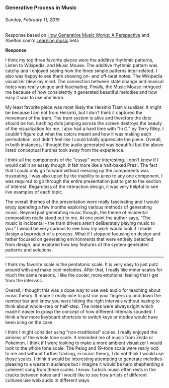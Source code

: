 ### Generative Process in Music
###### Sunday, February 11, 2018


Response based on [How Generative Music Works: A Perspective](https://teropa.info/loop/#/title "How Generative Music Works: A Perspective") and Abelton.com's [Learning music](https://learningmusic.ableton.com/advanced-topics/building-major-scales.html "Learning Music") beta

**Response**

I think my top three favorite pieces were the additive rhythmic patterns, Listen to Wikipedia, and Music Mouse. The additive rhythmic pattern was catchy and I enjoyed seeing how the three simple patterns inter-related. I also was happy to see them showing on- and off-beat notes. The Wikipedia visualizer blew my mind. The connection between state change and musical notes was really unique and fascinating. Finally, the Music Mouse intrigued me because of how consistently it generated beautiful melodies and how easy it was to use and learn.

My least favorite piece was most likely the Helsinki Tram visualizer. It might be because I am not from Helsinki, but I don't think it captured the movement of the tram. The tram system is alive and therefore the dots should be too, lurching dots jumping across the screen destroys the beauty of the visualization for me. I also had a hard time with "In C," by Terry Riley. I couldn't figure out what the colors meant and how it was making each permutation, so I didn't feel like I could totally appreciate the piece. Overall, in both instances, I thought the audio generated was beautiful but the above listed conceptual hurdles took away from the experience.

I think all the components of the "essay" were interesting. I don't know if I would call it an essay though. It felt more like a half-baked Prezi. The fact that I could only go forward without messing up the components was frustrating. I was also upset by the inability to jump to any one component. I was required to go through the entire presentation just to get to the section of interest. Regardless of the interaction design, it was very helpful to see live examples of each topic.

The overall themes of the presentation were really fascinating and I would enjoy spending a few months exploring various methods of generating music. Beyond just generating music though, the theme of incidental composition really stood out to me. At one point the author says, "The music is incidental - the tram drivers aren't deliberately playing music to you." I would be very curious to see how my work would look if I made design a byproduct of a process. What if I stopped focusing on design and rather focused on generating environments that were entirely detached from design, and explored how key features of the system generated patterns and solutions.


---


I think my favorite scale is the pentatonic scale. It is very easy to just putz around with and make cool melodies. After that, I really like minor scales for much the same reasons. I like the cooler, more emotional feeling that I get from the intervals.

Overall, I thought this was a dope way to use web audio for teaching about music theory. It made it really nice to just run your fingers up and down the number bar and know you were hitting the right intervals without having to think about whole-step or half-step. The notes were always right which made it easier to grasp the concept of how different intervals sounded. I think a few more keyboard shortcuts to switch keys or modes would have been icing on the cake.

I think I might consider using "non-traditional" scales. I really enjoyed the airiness of the whole tone scale. It reminded me of music from Zelda or Pokemon. I think if I were looking to make a more ambient visualizer I would look to the whole tone scale. The Pelog and 19-tone scale were really odd to me and without further training, in music theory, I do not think I would use those scales. I think it would be interesting attempting to generate melodies pleasing to a western audience but I imagine it would be hard shepherding a coherent song from these scales. I know Turkish music often rests in the cracks between notes and I would like to see how artists of different cultures use web audio in different ways.

